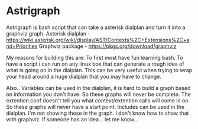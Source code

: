 # Astrigraph

Astrigraph is bash script that can take a asterisk dialplan and turn it into a graphviz graph. 
Asterisk dialplan - https://wiki.asterisk.org/wiki/display/AST/Contexts%2C+Extensions%2C+and+Priorities
Graphviz package - https://pkgs.org/download/graphviz

My reasons for building this are:
To first most have fun learning bash. 
To have a script i can run on any linux box that can generate a rough idea of what is going on in the dialplan.
This can be very useful when trying to wrap your head around a huge dialplan that you may have to change. 

Also..
Variables can be used in the dialplan, it is hard to build a graph based on information you don't have. So these graphs will never be complete.
The extention.conf doesn't tell you what context/extention calls will come in on. So these graphs will never have a start point. 
Includes can be used in the dialplan. I'm not showing those in the graph. I don't know how to show that with graphviz. If someone has an idea... let me know...
